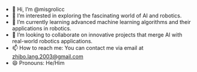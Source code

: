 - 👋 Hi, I’m @misgrolicc
- 👀 I’m interested in exploring the fascinating world of AI and robotics.
- 🌱 I’m currently learning advanced machine learning algorithms and their applications in robotics.
- 💞️ I’m looking to collaborate on innovative projects that merge AI with real-world robotics applications.
- 📫 How to reach me: You can contact me via email at zhibo.lang.2003@gmail.com
- 😄 Pronouns: He/Him

<!---
misgrolicc/misgrolicc is a ✨ special ✨ repository because its `README.md` (this file) appears on your GitHub profile.
You can click the Preview link to take a look at your changes.
--->
